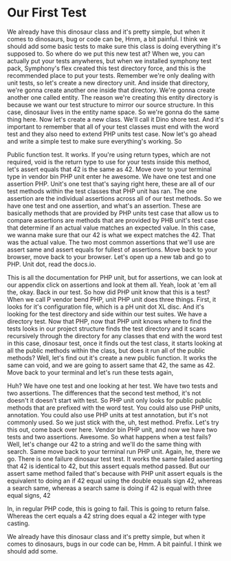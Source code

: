 # Our First Test

We already have this dinosaur class and it's pretty simple, but when it comes to dinosaurs, bug or code can be, Hmm, a bit painful. I think we should add some basic tests to make sure this class is doing everything it's supposed to. So where do we put this new test at? When we, you can actually put your tests anywheres, but when we installed symphony test pack, Symphony's flex created this test directory force, and this is the recommended place to put your tests. Remember we're only dealing with unit tests, so let's create a new directory unit. And inside that directory, we're gonna create another one inside that directory. We're gonna create another one called entity. The reason we're creating this entity directory is because we want our test structure to mirror our source structure. In this case, dinosaur lives in the entity name space. So we're gonna do the same thing here. Now let's create a new class. We'll call it Dino shore test. And it's important to remember that all of your test classes must end with the word test and they also need to extend PHP units test case. Now let's go ahead and write a simple test to make sure everything's working. So

Public function test. It works. If you're using return types, which are not required, void is the return type to use for your tests inside this method, let's assert equals that 42 is the same as 42. Move over to your terminal type in vendor bin PHP unit enter he awesome. We have one test and one assertion PHP. Unit's one test that's saying right here, these are all of our test methods within the test classes that PHP unit has ran. The one assertion are the individual assertions across all of our test methods. So we have one test and one assertion, and what's an assertion. These are basically methods that are provided by PHP units test case that allow us to compare assertions are methods that are provided by PHB unit's test case that determine if an actual value matches an expected value. In this case, we wanna make sure that our 42 is what we expect matches the 42. That was the actual value. The two most common assertions that we'll use are assert same and assert equals for fullest of assertions. Move back to your browser, move back to your browser. Let's open up a new tab and go to PHP. Unit dot, read the docs.io.

This is all the documentation for PHP unit, but for assertions, we can look at our appendix click on assertions and look at them all. Yeah, look at 'em all the, okay. Back in our test. So how did PHP unit know that this is a test? When we call P vendor bend PHP, unit PHP unit does three things. First, it looks for it's configuration file, which is a pH unit dot XL disc. And it's looking for the test directory and side within our test suites. We have a directory test. Now that PHP, now that PHP unit knows where to find the tests looks in our project structure finds the test directory and it scans recursively through the directory for any classes that end with the word test in this case, dinosaur test, once it finds out the test class, it starts looking at all the public methods within the class, but does it run all of the public methods? Well, let's find out it's create a new public function. It works the same can void, and we are going to assert same that 42, the same as 42. Move back to your terminal and let's run these tests again,

Huh? We have one test and one looking at her test. We have two tests and two assertions. The differences that the second test method, it's not doesn't it doesn't start with test. So PHP unit only looks for public public methods that are prefixed with the word test. You could also use PHP units, annotation. You could also use PHP units at test annotation, but it's not commonly used. So we just stick with the, uh, test method. Prefix. Let's try this out, come back over here. Vendor bin PHP unit, and now we have two tests and two assertions. Awesome. So what happens when a test fails? Well, let's change our 42 to a string and we'll do the same thing with search. Same move back to your terminal run PHP unit. Again, he, there we go. There is one failure dinosaur test test. It works the same failed asserting that 42 is identical to 42, but this assert equals method passed. But our assert same method failed that's because with PHP unit assert equals is the equivalent to doing an if 42 equal using the double equals sign 42, whereas a search same, whereas a search same is doing if 42 is equal with three equal signs, 42

In, in regular PHP code, this is going to fail. This is going to return false. Whereas the cert equals a 42 string does equal a 42 integer with type casting.

We already have this dinosaur class and it's pretty simple, but when it comes to dinosaurs, bugs in our code can be, Hmm. A bit painful. I think we should add some.

